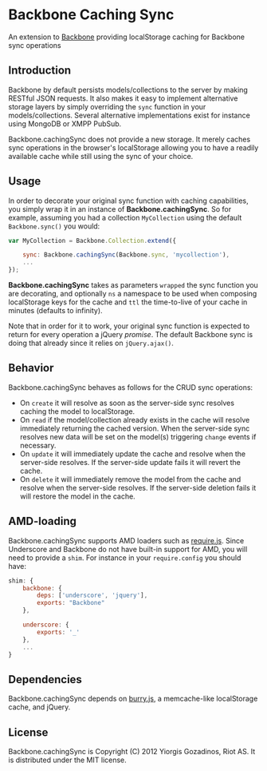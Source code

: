 # Backbone Caching Sync

An extension to [Backbone] providing localStorage caching for Backbone sync operations

## Introduction

Backbone by default persists models/collections to the server by making RESTful JSON requests. It also makes it easy to implement alternative storage layers by simply overriding the `sync` function in your models/collections. Several alternative implementations exist for instance using MongoDB or XMPP PubSub.

Backbone.cachingSync does not provide a new storage. It merely caches sync operations in the browser's localStorage allowing you to have a readily available cache while still using the sync of your choice.

## Usage

In order to decorate your original sync function with caching capabilities, you simply wrap it in an instance of **Backbone.cachingSync**. So for example, assuming you had a collection `MyCollection` using the default `Backbone.sync()` you would:

```javascript
var MyCollection = Backbone.Collection.extend({

    sync: Backbone.cachingSync(Backbone.sync, 'mycollection'),
    ...
});
```

**Backbone.cachingSync** takes as parameters `wrapped` the sync function you are decorating, and optionally `ns` a namespace to be used when composing localStorage keys for the cache and `ttl` the time-to-live of your cache in minutes (defaults to infinity).

Note that in order for it to work, your original sync function is expected to return for every operation a jQuery *promise*. The default Backbone sync is doing that already since it relies on `jQuery.ajax()`.

## Behavior

Backbone.cachingSync behaves as follows for the CRUD sync operations:

* On `create` it will resolve as soon as the server-side sync resolves caching the model to localStorage.
* On `read` if the model/collection already exists in the cache will resolve immediately returning the cached version. When the server-side sync resolves new data will be set on the model(s) triggering `change` events if necessary.
* On `update` it will immediately update the cache and resolve when the server-side resolves. If the server-side update fails it will revert the cache.
* On `delete` it will immediately remove the model from the cache and resolve when the server-side resolves. If the server-side deletion fails it will restore the model in the cache.

## AMD-loading

Backbone.cachingSync supports AMD loaders such as [require.js]. Since Underscore and Backbone do not have built-in support for AMD, you will need to provide a `shim`. For instance in your `require.config` you should have:

```javascript
shim: {
    backbone: {
        deps: ['underscore', 'jquery'],
        exports: "Backbone"
    },

    underscore: {
        exports: '_'
    },
    ...
}
```

## Dependencies

Backbone.cachingSync depends on [burry.js], a memcache-like localStorage cache, and jQuery.

## License

Backbone.cachingSync is Copyright (C) 2012 Yiorgis Gozadinos, Riot AS.
It is distributed under the MIT license.

[Backbone]: http://documentcloud.github.com/backbone
[require.js]: http://requirejs.org/
[burry.js]: http://github.com/ggozad/burry.js